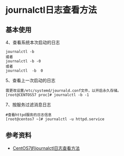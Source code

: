 # journalctl日志查看方法

## 基本使用

4、查看系统本次启动的日志
```
journalctl -b
或者
journalctl -b -0
或者
journalctl  -b  0
```

5、查看上一次启动的日志
```
需更改设置/etc/systemd/journald.conf文件，以开启永久存储。
[root@CENTOS57 proc]# journalctl -b -1
```

7、按服务过滤消息日志
```
#查看httpd服务的日志信息
[root@centos7 ~]# journalctl -u httpd.service 
```

## 参考资料

* [CentOS7的journalctl日志查看方法](https://www.cnblogs.com/ggzhangxiaochao/p/13953887.html)
